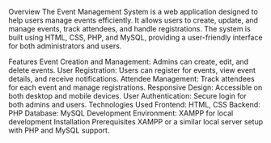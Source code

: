 Overview
The Event Management System is a web application designed to help users manage events efficiently. It allows users to create, update, and manage events, track attendees, and handle registrations. The system is built using HTML, CSS, PHP, and MySQL, providing a user-friendly interface for both administrators and users.

Features
Event Creation and Management: Admins can create, edit, and delete events.
User Registration: Users can register for events, view event details, and receive notifications.
Attendee Management: Track attendees for each event and manage registrations.
Responsive Design: Accessible on both desktop and mobile devices.
User Authentication: Secure login for both admins and users.
Technologies Used
Frontend: HTML, CSS
Backend: PHP
Database: MySQL
Development Environment: XAMPP for local development
Installation
Prerequisites
XAMPP or a similar local server setup with PHP and MySQL support.
